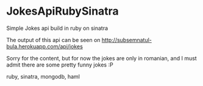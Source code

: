 JokesApiRubySinatra
===================

Simple Jokes api build in ruby on sinatra

The output of this api can be seen on http://subsemnatul-bula.herokuapp.com/api/jokes

Sorry for the content, but for now the jokes are only in romanian, and I must admit there are some pretty funny jokes :P

ruby, sinatra, mongodb, haml